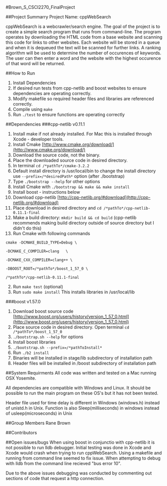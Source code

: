 #Brown_S_CSCI2270_FinalProject

##Project Summarry
Project Name: cppWebSearch

cppWebSearch is a webcrawler/search engine. The goal of the project is to create a simple search program that runs from command-line. The program operates by downloading the HTML code from a base website and scanning this code for links to other websites. Each website will be stored in a queue and when it is dequeued the text will be scanned for further links. A ranking algorithm will be used to determine the number of occurences of keywords. The user can then enter a word and the website with the highest occurence of that word will be returned. 

##How to Run
1. Install Dependencies
2. If desired run tests from cpp-netlib and boost websites to ensure dependencies are operating correctly.
3. Modify makefile so required header files and libraries are referenced correctly.
4. Compile using `make`
5. Run `./test` to ensure functions are operating correctly

##Dependencies
###cpp-netlib v0.11.1
1. Install make if not already installed. For Mac this is installed through Xcode - developer tools.
2. Install Cmake [http://www.cmake.org/download/](http://www.cmake.org/download/)
  2. Download the source code, not the binary.
  2. Place the downloaded source code in desired directory.
  2. In terminal `cd /*pathTo*/cmake-3.2.2`
  2. Default install directory is /usr/local/bin to change the install directory use `--prefix=/*desiredPath*` option (after ./bootstrap)
  2. Type `./bootstrap --help` for other options
  2. Install Cmake with `./bootstrap && make && make install`
3. Install boost - instructions below
4. Download cpp-netlib [http://cpp-netlib.org/#download](http://cpp-netlib.org/#download)
5. Place download in desired directory and `cd /*pathTo*/cpp-netlib-0.11.1-final`
  2. Make a build directory: `mkdir build && cd build` (cpp-netlib recommends making build directory outside of source directory but I didn't do this)
  2. Run Cmake with following commands
   ```
   cmake -DCMAKE_BUILD_TYPE=Debug \
    
   -DCMAKE_C_COMPILER=clang   \
       
   -DCMAKE_CXX_COMPILER=clang++ \
    
   -DBOOST_ROOT=/*pathTo*/boost_1_57_0 \

   /*pathTo*/cpp-netlib-0.11.1-final
   ```
  2. Run `make test` (optional)
  2. Run `sudo make install`
   This installs libraries in /usr/local/lib

###boost v1.57.0
1. Download boost source code [http://www.boost.org/users/history/version_1_57_0.html](http://www.boost.org/users/history/version_1_57_0.html)
2. Place source code in desired directory. Open terminal `cd /*pathTo*/boost_1_57_0`
3. `./bootstrap.sh --help` for options
4. Install boost libraries
  2. `./bootstrap.sh --prefix=/*pathToInstall*`
  2. Run `./b2 install`
5. Binaries will be installed in stage/lib subdirectory of installation path
6. Header files will be installed in /boost subdirectory of installation path 

##System Requirments
All code was written and tested on a Mac running OSX Yosemite. 

All dependencies are compatible with Windows and Linux. It should be possible to run the main program on these OS's but it has not been tested.

Header file used for time delay is different in Windows (windows.h) instead of unistd.h in Unix. Function is also Sleep(milliseconds) in windows instead of usleep(microseconds) in Unix

##Group Members
Rane Brown

##Contributors

##Open issues/bugs
When using boost in conjunctio with cpp-netlib it is not possible to run lldb debugger. Initial testing was done in Xcode and Xcode would crash when trying to run cppWebSearch. Using a makefile and running from command line seemed to fix issue. When attempting to debug with lldb from the command line recieved "bus error 10".

Due to the above issues debugging was conducted by commenting out sections of code that request a http connection.

